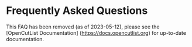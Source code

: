 # Frequently Asked Questions

This FAQ has been removed (as of 2023-05-12), please see the [OpenCutList Documentation] (https://docs.opencutlist.org) for up-to-date documentation.
